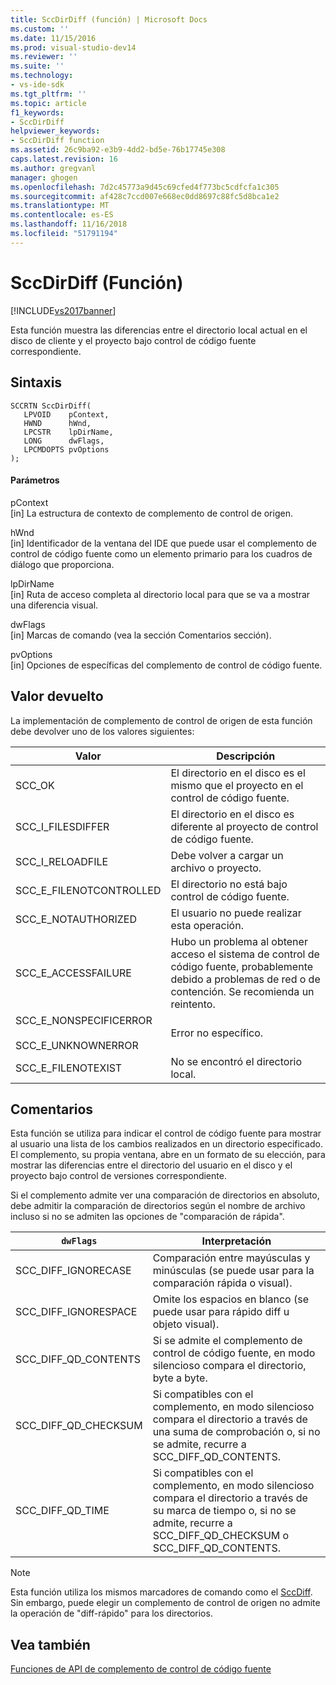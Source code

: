 ```yaml
---
title: SccDirDiff (función) | Microsoft Docs
ms.custom: ''
ms.date: 11/15/2016
ms.prod: visual-studio-dev14
ms.reviewer: ''
ms.suite: ''
ms.technology:
- vs-ide-sdk
ms.tgt_pltfrm: ''
ms.topic: article
f1_keywords:
- SccDirDiff
helpviewer_keywords:
- SccDirDiff function
ms.assetid: 26c9ba92-e3b9-4dd2-bd5e-76b17745e308
caps.latest.revision: 16
ms.author: gregvanl
manager: ghogen
ms.openlocfilehash: 7d2c45773a9d45c69cfed4f773bc5cdfcfa1c305
ms.sourcegitcommit: af428c7ccd007e668ec0dd8697c88fc5d8bca1e2
ms.translationtype: MT
ms.contentlocale: es-ES
ms.lasthandoff: 11/16/2018
ms.locfileid: "51791194"
---
```

# <a name="sccdirdiff-function"></a>SccDirDiff (Función)
[!INCLUDE[vs2017banner](../includes/vs2017banner.md)]

Esta función muestra las diferencias entre el directorio local actual en el disco de cliente y el proyecto bajo control de código fuente correspondiente.  
  
## <a name="syntax"></a>Sintaxis  
  
```cpp#  
SCCRTN SccDirDiff(  
   LPVOID    pContext,  
   HWND      hWnd,  
   LPCSTR    lpDirName,  
   LONG      dwFlags,  
   LPCMDOPTS pvOptions  
);  
```  
  
#### <a name="parameters"></a>Parámetros  
 pContext  
 [in] La estructura de contexto de complemento de control de origen.  
  
 hWnd  
 [in] Identificador de la ventana del IDE que puede usar el complemento de control de código fuente como un elemento primario para los cuadros de diálogo que proporciona.  
  
 lpDirName  
 [in] Ruta de acceso completa al directorio local para que se va a mostrar una diferencia visual.  
  
 dwFlags  
 [in] Marcas de comando (vea la sección Comentarios sección).  
  
 pvOptions  
 [in] Opciones de específicas del complemento de control de código fuente.  
  
## <a name="return-value"></a>Valor devuelto  
 La implementación de complemento de control de origen de esta función debe devolver uno de los valores siguientes:  
  
|Valor|Descripción|  
|-----------|-----------------|  
|SCC_OK|El directorio en el disco es el mismo que el proyecto en el control de código fuente.|  
|SCC_I_FILESDIFFER|El directorio en el disco es diferente al proyecto de control de código fuente.|  
|SCC_I_RELOADFILE|Debe volver a cargar un archivo o proyecto.|  
|SCC_E_FILENOTCONTROLLED|El directorio no está bajo control de código fuente.|  
|SCC_E_NOTAUTHORIZED|El usuario no puede realizar esta operación.|  
|SCC_E_ACCESSFAILURE|Hubo un problema al obtener acceso el sistema de control de código fuente, probablemente debido a problemas de red o de contención. Se recomienda un reintento.|  
|SCC_E_NONSPECIFICERROR<br /><br /> SCC_E_UNKNOWNERROR|Error no específico.|  
|SCC_E_FILENOTEXIST|No se encontró el directorio local.|  
  
## <a name="remarks"></a>Comentarios  
 Esta función se utiliza para indicar el control de código fuente para mostrar al usuario una lista de los cambios realizados en un directorio especificado. El complemento, su propia ventana, abre en un formato de su elección, para mostrar las diferencias entre el directorio del usuario en el disco y el proyecto bajo control de versiones correspondiente.  
  
 Si el complemento admite ver una comparación de directorios en absoluto, debe admitir la comparación de directorios según el nombre de archivo incluso si no se admiten las opciones de "comparación de rápida".  
  
|`dwFlags`|Interpretación|  
|---------------|--------------------|  
|SCC_DIFF_IGNORECASE|Comparación entre mayúsculas y minúsculas (se puede usar para la comparación rápida o visual).|  
|SCC_DIFF_IGNORESPACE|Omite los espacios en blanco (se puede usar para rápido diff u objeto visual).|  
|SCC_DIFF_QD_CONTENTS|Si se admite el complemento de control de código fuente, en modo silencioso compara el directorio, byte a byte.|  
|SCC_DIFF_QD_CHECKSUM|Si compatibles con el complemento, en modo silencioso compara el directorio a través de una suma de comprobación o, si no se admite, recurre a SCC_DIFF_QD_CONTENTS.|  
|SCC_DIFF_QD_TIME|Si compatibles con el complemento, en modo silencioso compara el directorio a través de su marca de tiempo o, si no se admite, recurre a SCC_DIFF_QD_CHECKSUM o SCC_DIFF_QD_CONTENTS.|  
  
> [!NOTE]
>  Esta función utiliza los mismos marcadores de comando como el [SccDiff](../extensibility/sccdiff-function.md). Sin embargo, puede elegir un complemento de control de origen no admite la operación de "diff-rápido" para los directorios.  
  
## <a name="see-also"></a>Vea también  
 [Funciones de API de complemento de control de código fuente](../extensibility/source-control-plug-in-api-functions.md)


